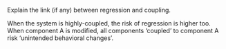 <panel header="Q: Explain the link (if any) between regression and coupling.">
<question has-input="true">

Explain the link (if any) between regression and coupling.

<div slot="answer">

When the system is highly-coupled, the risk of regression is higher too. When component A is modified, all components ‘coupled’ to component A risk ‘unintended behavioral changes’.

</div>
</question>
</panel>
